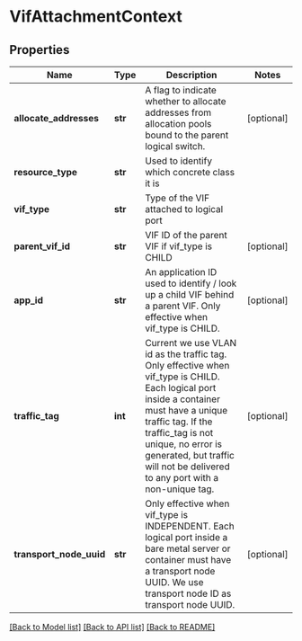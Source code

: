 # VifAttachmentContext

## Properties
Name | Type | Description | Notes
------------ | ------------- | ------------- | -------------
**allocate_addresses** | **str** | A flag to indicate whether to allocate addresses from allocation     pools bound to the parent logical switch.  | [optional] 
**resource_type** | **str** | Used to identify which concrete class it is | 
**vif_type** | **str** | Type of the VIF attached to logical port | 
**parent_vif_id** | **str** | VIF ID of the parent VIF if vif_type is CHILD | [optional] 
**app_id** | **str** | An application ID used to identify / look up a child VIF behind a parent VIF. Only effective when vif_type is CHILD.  | [optional] 
**traffic_tag** | **int** | Current we use VLAN id as the traffic tag. Only effective when vif_type is CHILD. Each logical port inside a container must have a unique traffic tag. If the traffic_tag is not unique, no error is generated, but traffic will not be delivered to any port with a non-unique tag.  | [optional] 
**transport_node_uuid** | **str** | Only effective when vif_type is INDEPENDENT. Each logical port inside a bare metal server or container must have a transport node UUID. We use transport node ID as transport node UUID.  | [optional] 

[[Back to Model list]](../README.md#documentation-for-models) [[Back to API list]](../README.md#documentation-for-api-endpoints) [[Back to README]](../README.md)

